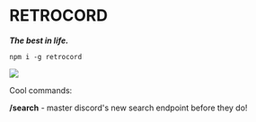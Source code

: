 # RETROCORD
*__The best in life.__*

`npm i -g retrocord`

![](https://s.gus.host/retrocord.png)

Cool commands:

__/search__ - master discord's new search endpoint before they do!
